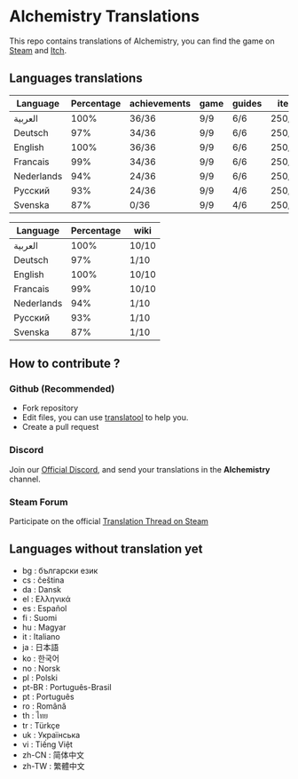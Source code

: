 # Alchemistry Translations

This repo contains translations of Alchemistry, you can find the game on [Steam](https://store.steampowered.com/app/1730540/Alchemistry/) and [Itch](https://elanis.itch.io/alchemistry).

## Languages translations

 |	Language |	Percentage |	achievements |	game |	guides |	items |	store |	ui |
 |	--- |	--- |	--- |	--- |	--- |	--- |	--- |	--- |
 |	العربية |	100% |	36/36 |	9/9 |	6/6 |	250/250 |	3/3 |	57/57 |
 |	Deutsch |	97% |	34/36 |	9/9 |	6/6 |	250/250 |	3/3 |	57/57 |
 |	English |	100% |	36/36 |	9/9 |	6/6 |	250/250 |	3/3 |	57/57 |
 |	Francais |	99% |	34/36 |	9/9 |	6/6 |	250/250 |	3/3 |	57/57 |
 |	Nederlands |	94% |	24/36 |	9/9 |	6/6 |	250/250 |	0/3 |	57/57 |
 |	Русский |	93% |	24/36 |	9/9 |	4/6 |	250/250 |	0/3 |	57/57 |
 |	Svenska |	87% |	0/36 |	9/9 |	4/6 |	250/250 |	0/3 |	57/57 |


 |	Language |	Percentage |	wiki |
 |	--- |	--- |	--- |
 |	العربية |	100% |	10/10 |
 |	Deutsch |	97% |	1/10 |
 |	English |	100% |	10/10 |
 |	Francais |	99% |	10/10 |
 |	Nederlands |	94% |	1/10 |
 |	Русский |	93% |	1/10 |
 |	Svenska |	87% |	1/10 |


## How to contribute ?

### Github (Recommended)

- Fork repository
- Edit files, you can use [translatool](https://github.com/Dysnomia-studio/translatool) to help you.
- Create a pull request

### Discord

Join our [Official Discord](https://discord.gg/c8aARey), and send your translations in the **Alchemistry** channel.

### Steam Forum

Participate on the official [Translation Thread on Steam](https://steamcommunity.com/app/1730540/discussions/0/5250637856236335523/)

## Languages without translation yet
- bg : български език
- cs : čeština
- da : Dansk
- el : Ελληνικά
- es : Español
- fi : Suomi
- hu : Magyar
- it : Italiano
- ja : 日本語
- ko : 한국어
- no : Norsk
- pl : Polski
- pt-BR : Português-Brasil
- pt : Português
- ro : Română
- th : ไทย
- tr : Türkçe
- uk : Українська
- vi : Tiếng Việt
- zh-CN : 简体中文
- zh-TW : 繁體中文
